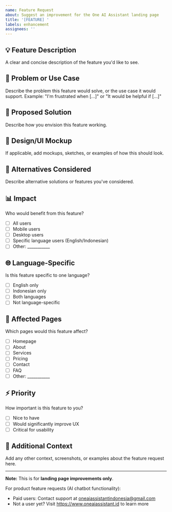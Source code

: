 ```yaml
---
name: Feature Request
about: Suggest an improvement for the One AI Assistant landing page
title: '[FEATURE] '
labels: enhancement
assignees: ''
---
```


## 💡 Feature Description
A clear and concise description of the feature you'd like to see.

## 🎯 Problem or Use Case
Describe the problem this feature would solve, or the use case it would support.
Example: "I'm frustrated when [...]" or "It would be helpful if [...]"

## 💭 Proposed Solution
Describe how you envision this feature working.

## 🎨 Design/UI Mockup
If applicable, add mockups, sketches, or examples of how this should look.

## 🔄 Alternatives Considered
Describe alternative solutions or features you've considered.

## 📊 Impact
Who would benefit from this feature?
- [ ] All users
- [ ] Mobile users
- [ ] Desktop users
- [ ] Specific language users (English/Indonesian)
- [ ] Other: ___________

## 🌐 Language-Specific
Is this feature specific to one language?
- [ ] English only
- [ ] Indonesian only
- [ ] Both languages
- [ ] Not language-specific

## 📍 Affected Pages
Which pages would this feature affect?
- [ ] Homepage
- [ ] About
- [ ] Services
- [ ] Pricing
- [ ] Contact
- [ ] FAQ
- [ ] Other: ___________

## ⚡ Priority
How important is this feature to you?
- [ ] Nice to have
- [ ] Would significantly improve UX
- [ ] Critical for usability

## 📝 Additional Context
Add any other context, screenshots, or examples about the feature request here.

---

**Note:** This is for **landing page improvements only**. 

For product feature requests (AI chatbot functionality):
- Paid users: Contact support at oneaiassistantindonesia@gmail.com
- Not a user yet? Visit https://www.oneaiassistant.id to learn more
